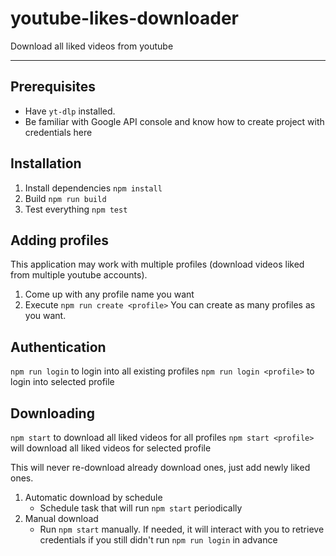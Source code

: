 # youtube-likes-downloader

Download all liked videos from youtube

----

## Prerequisites

- Have `yt-dlp` installed.
- Be familiar with Google API console and know how to create project with credentials here

## Installation

1. Install dependencies
`npm install`
1. Build
`npm run build`
1. Test everything
`npm test`

## Adding profiles

This application may work with multiple profiles (download videos liked from multiple youtube accounts).

1. Come up with any profile name you want
1. Execute `npm run create <profile>`
You can create as many profiles as you want.

## Authentication

`npm run login` to login into all existing profiles
`npm run login <profile>` to login into selected profile

## Downloading

`npm start` to download all liked videos for all profiles
`npm start <profile>` will download all liked videos for selected profile

This will never re-download already download ones, just add newly liked ones.

1. Automatic download by schedule
    - Schedule task that will run `npm start` periodically
1. Manual download
    - Run `npm start` manually. If needed, it will interact with you to retrieve credentials if you still didn't run `npm run login` in advance
